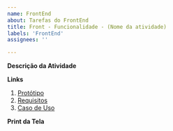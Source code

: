 ```yaml
---
name: FrontEnd
about: Tarefas do FrontEnd
title: Front - Funcionalidade - (Nome da atividade)
labels: 'FrontEnd'
assignees: ''

---
```


**Descrição da Atividade**
<!-- Descreva a atividade, qual tela deve ser incluída, etc -->

**Links**
1. [Protótipo](<!-- Link -->)
2. [Requisitos](<!-- Link -->)
3. [Caso de Uso](<!-- Link -->)

**Print da Tela**
<!-- Print da tela, se necessário -->
